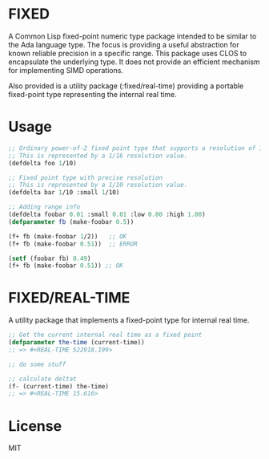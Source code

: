 FIXED
=====

A Common Lisp fixed-point numeric type package intended to be similar to the Ada language type.  The focus is providing a useful abstraction for known reliable precision in a specific range.  This package uses CLOS to encapsulate the underlying type.  It does not provide an efficient mechanism for implementing SIMD operations.

Also provided is a utility package (:fixed/real-time) providing a portable fixed-point type representing the internal real time.

Usage
=====

```lisp
;; Ordinary power-of-2 fixed point type that supports a resolution of 1/10.
;; This is represented by a 1/16 resolution value.
(defdelta foo 1/10)

;; Fixed point type with precise resolution
;; This is represented by a 1/10 resolution value.
(defdelta bar 1/10 :small 1/10)

;; Adding range info
(defdelta foobar 0.01 :small 0.01 :low 0.00 :high 1.00)
(defparameter fb (make-foobar 0.5))

(f+ fb (make-foobar 1/2))   ;; OK
(f+ fb (make-foobar 0.51))  ;; ERROR

(setf (foobar fb) 0.49)
(f+ fb (make-foobar 0.51)) ;; OK
```

FIXED/REAL-TIME
===============

A utility package that implements a fixed-point type for internal real time.

```lisp
;; Get the current internal real time as a fixed point
(defparameter the-time (current-time))
;; => #<REAL-TIME 522918.199>

;; do some stuff

;; calculate deltat
(f- (current-time) the-time)
;; => #<REAL-TIME 15.616>
```

License
=======

MIT
